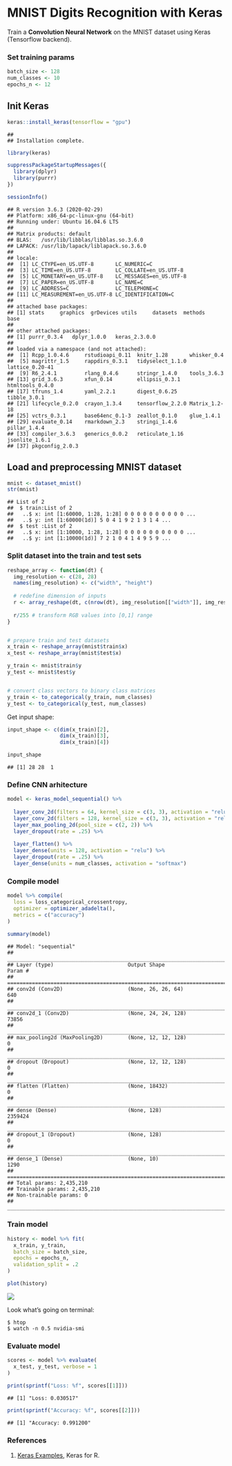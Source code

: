 MNIST Digits Recognition with Keras
================

Train a **Convolution Neural Network** on the MNIST dataset using Keras
(Tensorflow backend).

### Set training params

``` r
batch_size <- 128
num_classes <- 10
epochs_n <- 12
```

## Init Keras

``` r
keras::install_keras(tensorflow = "gpu")
```

    ## 
    ## Installation complete.

``` r
library(keras)
```

``` r
suppressPackageStartupMessages({
  library(dplyr)
  library(purrr)
})

sessionInfo()
```

    ## R version 3.6.3 (2020-02-29)
    ## Platform: x86_64-pc-linux-gnu (64-bit)
    ## Running under: Ubuntu 16.04.6 LTS
    ## 
    ## Matrix products: default
    ## BLAS:   /usr/lib/libblas/libblas.so.3.6.0
    ## LAPACK: /usr/lib/lapack/liblapack.so.3.6.0
    ## 
    ## locale:
    ##  [1] LC_CTYPE=en_US.UTF-8       LC_NUMERIC=C              
    ##  [3] LC_TIME=en_US.UTF-8        LC_COLLATE=en_US.UTF-8    
    ##  [5] LC_MONETARY=en_US.UTF-8    LC_MESSAGES=en_US.UTF-8   
    ##  [7] LC_PAPER=en_US.UTF-8       LC_NAME=C                 
    ##  [9] LC_ADDRESS=C               LC_TELEPHONE=C            
    ## [11] LC_MEASUREMENT=en_US.UTF-8 LC_IDENTIFICATION=C       
    ## 
    ## attached base packages:
    ## [1] stats     graphics  grDevices utils     datasets  methods   base     
    ## 
    ## other attached packages:
    ## [1] purrr_0.3.4   dplyr_1.0.0   keras_2.3.0.0
    ## 
    ## loaded via a namespace (and not attached):
    ##  [1] Rcpp_1.0.4.6     rstudioapi_0.11  knitr_1.28       whisker_0.4     
    ##  [5] magrittr_1.5     rappdirs_0.3.1   tidyselect_1.1.0 lattice_0.20-41 
    ##  [9] R6_2.4.1         rlang_0.4.6      stringr_1.4.0    tools_3.6.3     
    ## [13] grid_3.6.3       xfun_0.14        ellipsis_0.3.1   htmltools_0.4.0 
    ## [17] tfruns_1.4       yaml_2.2.1       digest_0.6.25    tibble_3.0.1    
    ## [21] lifecycle_0.2.0  crayon_1.3.4     tensorflow_2.2.0 Matrix_1.2-18   
    ## [25] vctrs_0.3.1      base64enc_0.1-3  zeallot_0.1.0    glue_1.4.1      
    ## [29] evaluate_0.14    rmarkdown_2.3    stringi_1.4.6    pillar_1.4.4    
    ## [33] compiler_3.6.3   generics_0.0.2   reticulate_1.16  jsonlite_1.6.1  
    ## [37] pkgconfig_2.0.3

## Load and preprocessing MNIST dataset

``` r
mnist <- dataset_mnist()
str(mnist)
```

    ## List of 2
    ##  $ train:List of 2
    ##   ..$ x: int [1:60000, 1:28, 1:28] 0 0 0 0 0 0 0 0 0 0 ...
    ##   ..$ y: int [1:60000(1d)] 5 0 4 1 9 2 1 3 1 4 ...
    ##  $ test :List of 2
    ##   ..$ x: int [1:10000, 1:28, 1:28] 0 0 0 0 0 0 0 0 0 0 ...
    ##   ..$ y: int [1:10000(1d)] 7 2 1 0 4 1 4 9 5 9 ...

### Split dataset into the train and test sets

``` r
reshape_array <- function(dt) {
  img_resolution <- c(28, 28)
  names(img_resolution) <- c("width", "height")
  
  # redefine dimension of inputs
  r <- array_reshape(dt, c(nrow(dt), img_resolution[["width"]], img_resolution[["height"]], 1))
  
  r/255 # transform RGB values into [0,1] range
}


# prepare train and test datasets
x_train <- reshape_array(mnist$train$x)
x_test <- reshape_array(mnist$test$x)

y_train <- mnist$train$y
y_test <- mnist$test$y


# convert class vectors to binary class matrices
y_train <- to_categorical(y_train, num_classes)
y_test <- to_categorical(y_test, num_classes)
```

Get input shape:

``` r
input_shape <- c(dim(x_train)[2], 
                 dim(x_train)[3],
                 dim(x_train)[4])

input_shape
```

    ## [1] 28 28  1

### Define CNN arhitecture

``` r
model <- keras_model_sequential() %>%
  
  layer_conv_2d(filters = 64, kernel_size = c(3, 3), activation = "relu", input_shape = input_shape) %>% 
  layer_conv_2d(filters = 128, kernel_size = c(3, 3), activation = "relu") %>% 
  layer_max_pooling_2d(pool_size = c(2, 2)) %>% 
  layer_dropout(rate = .25) %>% 
  
  layer_flatten() %>% 
  layer_dense(units = 128, activation = "relu") %>% 
  layer_dropout(rate = .25) %>% 
  layer_dense(units = num_classes, activation = "softmax")
```

### Compile model

``` r
model %>% compile(
  loss = loss_categorical_crossentropy,
  optimizer = optimizer_adadelta(),
  metrics = c("accuracy")
)

summary(model)
```

    ## Model: "sequential"
    ## ________________________________________________________________________________
    ## Layer (type)                        Output Shape                    Param #     
    ## ================================================================================
    ## conv2d (Conv2D)                     (None, 26, 26, 64)              640         
    ## ________________________________________________________________________________
    ## conv2d_1 (Conv2D)                   (None, 24, 24, 128)             73856       
    ## ________________________________________________________________________________
    ## max_pooling2d (MaxPooling2D)        (None, 12, 12, 128)             0           
    ## ________________________________________________________________________________
    ## dropout (Dropout)                   (None, 12, 12, 128)             0           
    ## ________________________________________________________________________________
    ## flatten (Flatten)                   (None, 18432)                   0           
    ## ________________________________________________________________________________
    ## dense (Dense)                       (None, 128)                     2359424     
    ## ________________________________________________________________________________
    ## dropout_1 (Dropout)                 (None, 128)                     0           
    ## ________________________________________________________________________________
    ## dense_1 (Dense)                     (None, 10)                      1290        
    ## ================================================================================
    ## Total params: 2,435,210
    ## Trainable params: 2,435,210
    ## Non-trainable params: 0
    ## ________________________________________________________________________________

### Train model

``` r
history <- model %>% fit(
  x_train, y_train,
  batch_size = batch_size,
  epochs = epochs_n,
  validation_split = .2
)

plot(history)
```

![](mnist-cnn_files/figure-gfm/train_model-1.png)<!-- -->

Look what’s going on terminal:

    $ htop
    $ watch -n 0.5 nvidia-smi

### Evaluate model

``` r
scores <- model %>% evaluate(
  x_test, y_test, verbose = 1
)

print(sprintf("Loss: %f", scores[[1]]))
```

    ## [1] "Loss: 0.030517"

``` r
print(sprintf("Accuracy: %f", scores[[2]]))
```

    ## [1] "Accuracy: 0.991200"

### References

1.  [Keras
    Examples](https://tensorflow.rstudio.com/guide/keras/examples/),
    Keras for R.
